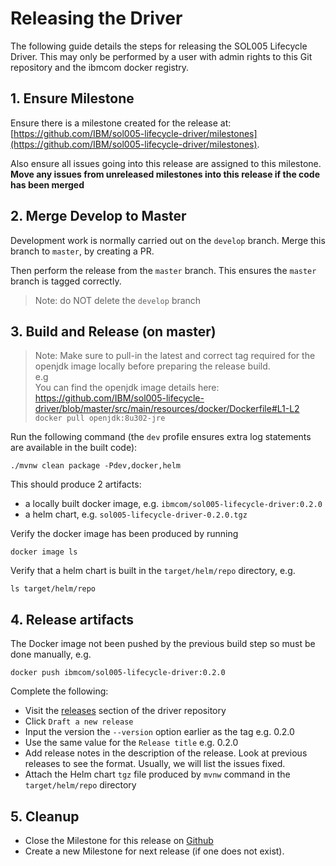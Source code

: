 # Releasing the Driver

The following guide details the steps for releasing the SOL005 Lifecycle Driver. This may only be performed by a user with admin rights to this Git repository and the ibmcom docker registry.

## 1. Ensure Milestone

Ensure there is a milestone created for the release at: [https://github.com/IBM/sol005-lifecycle-driver/milestones](https://github.com/IBM/sol005-lifecycle-driver/milestones).

Also ensure all issues going into this release are assigned to this milestone. **Move any issues from unreleased milestones into this release if the code has been merged**

## 2. Merge Develop to Master

Development work is normally carried out on the `develop` branch. Merge this branch to `master`, by creating a PR.

Then perform the release from the `master` branch. This ensures the `master` branch is tagged correctly.

> Note: do NOT delete the `develop` branch

## 3. Build and Release (on master)  

> Note: Make sure to pull-in the latest and correct tag required for the openjdk image locally before preparing the release build.  
> e.g  
> You can find the openjdk image details here: https://github.com/IBM/sol005-lifecycle-driver/blob/master/src/main/resources/docker/Dockerfile#L1-L2  
> `docker pull openjdk:8u302-jre`

Run the following command (the `dev` profile ensures extra log statements are available in the built code):
```
./mvnw clean package -Pdev,docker,helm
```

This should produce 2 artifacts:
- a locally built docker image, e.g. `ibmcom/sol005-lifecycle-driver:0.2.0`
- a helm chart, e.g. `sol005-lifecycle-driver-0.2.0.tgz`

Verify the docker image has been produced by running
```
docker image ls
```

Verify that a helm chart is built in the `target/helm/repo` directory, e.g.
```
ls target/helm/repo
```

## 4. Release artifacts

The Docker image not been pushed by the previous build step so must be done manually, e.g.
```
docker push ibmcom/sol005-lifecycle-driver:0.2.0
```

Complete the following:

- Visit the [releases](https://github.com/IBM/sol005-lifecycle-driver/releases) section of the driver repository
- Click `Draft a new release`
- Input the version the `--version` option earlier as the tag e.g. 0.2.0
- Use the same value for the `Release title` e.g. 0.2.0
- Add release notes in the description of the release. Look at previous releases to see the format. Usually, we will list the issues fixed.
- Attach the Helm chart `tgz` file produced by `mvnw` command in the `target/helm/repo` directory

## 5. Cleanup

- Close the Milestone for this release on [Github](https://github.com/IBM/sol005-lifecycle-driver/milestones)
- Create a new Milestone for next release (if one does not exist).
